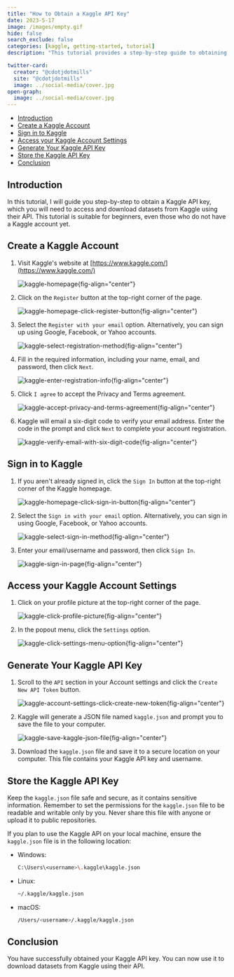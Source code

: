 ```yaml
---
title: "How to Obtain a Kaggle API Key"
date: 2023-5-17
image: /images/empty.gif
hide: false
search_exclude: false
categories: [kaggle, getting-started, tutorial]
description: "This tutorial provides a step-by-step guide to obtaining a Kaggle API key."

twitter-card:
  creator: "@cdotjdotmills"
  site: "@cdotjdotmills"
  image: ../social-media/cover.jpg
open-graph:
  image: ../social-media/cover.jpg
---
```




* [Introduction](#introduction)
* [Create a Kaggle Account](#create-a-kaggle-account)
* [Sign in to Kaggle](#sign-in-to-kaggle)
* [Access your Kaggle Account Settings](#access-your-kaggle-account-settings)
* [Generate Your Kaggle API Key](#generate-your-kaggle-api-key)
* [Store the Kaggle API Key](#store-the-kaggle-api-key)
* [Conclusion](#conclusion)




## Introduction

In this tutorial, I will guide you step-by-step to obtain a Kaggle API key, which you will need to access and download datasets from Kaggle using their API. This tutorial is suitable for beginners, even those who do not have a Kaggle account yet.



## Create a Kaggle Account

1. Visit Kaggle's website at [https://www.kaggle.com/](https://www.kaggle.com/)

   ![kaggle-homepage](./images/kaggle-homepage.png){fig-align="center"}<br>

2. Click on the `Register` button at the top-right corner of the page.

   ![kaggle-homepage-click-register-button](./images/kaggle-homepage-click-register-button.png){fig-align="center"}<br>

3. Select the `Register with your email` option. Alternatively, you can sign up using Google, Facebook, or Yahoo accounts.

   ![kaggle-select-registration-method](./images/kaggle-select-registration-method.png){fig-align="center"}<br>

4. Fill in the required information, including your name, email, and password, then click `Next`.

   ![kaggle-enter-registration-info](./images/kaggle-enter-registration-info.png){fig-align="center"}<br>

5. Click `I agree` to accept the Privacy and Terms agreement.

   ![kaggle-accept-privacy-and-terms-agreement](./images/kaggle-accept-privacy-and-terms-agreement.png){fig-align="center"}<br>

6. Kaggle will email a six-digit code to verify your email address. Enter the code in the prompt and click `Next` to complete your account registration.

   ![kaggle-verify-email-with-six-digit-code](./images/kaggle-verify-email-with-six-digit-code.png){fig-align="center"}<br>



## Sign in to Kaggle

1. If you aren't already signed in, click the `Sign In` button at the top-right corner of the Kaggle homepage.

   ![kaggle-homepage-click-sign-in-button](./images/kaggle-homepage-click-sign-in-button.png){fig-align="center"}<br>

2. Select the `Sign in with your email` option. Alternatively, you can sign in using Google, Facebook, or Yahoo accounts.

   ![kaggle-select-sign-in-method](./images/kaggle-select-sign-in-method.png){fig-align="center"}<br>

3. Enter your email/username and password, then click `Sign In`.

   ![kaggle-sign-in-page](./images/kaggle-sign-in-page.png){fig-align="center"}<br>



## Access your Kaggle Account Settings

1. Click on your profile picture at the top-right corner of the page. 

   ![kaggle-click-profile-picture](./images/kaggle-click-profile-picture.png){fig-align="center"}<br>

2. In the popout menu, click the `Settings` option.

   ![kaggle-click-settings-menu-option](./images/kaggle-click-settings-menu-option.png){fig-align="center"}<br>



## Generate Your Kaggle API Key

1. Scroll to the `API` section in your Account settings and click the `Create New API Token` button.

   ![kaggle-account-settings-click-create-new-token](./images/kaggle-account-settings-click-create-new-token.png){fig-align="center"}<br>

2. Kaggle will generate a JSON file named `kaggle.json` and prompt you to save the file to your computer.

   ![kaggle-save-kaggle-json-file](./images/kaggle-save-kaggle-json-file.png){fig-align="center"}<br>

3. Download the `kaggle.json` file and save it to a secure location on your computer. This file contains your Kaggle API key and username.





## Store the Kaggle API Key

Keep the `kaggle.json` file safe and secure, as it contains sensitive information. Remember to set the permissions for the `kaggle.json` file to be readable and writable only by you. Never share this file with anyone or upload it to public repositories. 



If you plan to use the Kaggle API on your local machine, ensure the `kaggle.json` file is in the following location:

* Windows: 

  ```bash
  C:\Users\<username>\.kaggle\kaggle.json
  ```

* Linux: 

  ```bash
  ~/.kaggle/kaggle.json
  ```

* macOS: 

  ```bash
  /Users/<username>/.kaggle/kaggle.json
  ```





## Conclusion

You have successfully obtained your Kaggle API key. You can now use it to download datasets from Kaggle using their API.









